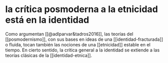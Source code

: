 # la crítica posmoderna a la etnicidad está en la identidad
Como argumentan [[@adlparvar&tadros2016]], las teorías del [[posmodernismo]], con sus bases en ideas de una [[identidad-fracturada]] o fluida, tocan también las nociones de una [[etnicidad]] estable en el tiempo. En cierto sentido, la crítica general a la identidad se extiende a las teorías clásicas de la [[identidad-etnica]].
